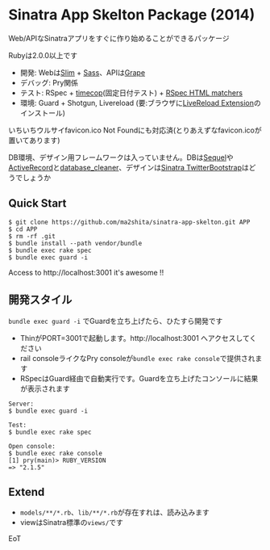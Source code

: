 Sinatra App Skelton Package (2014)
==================================

Web/APIなSinatraアプリをすぐに作り始めることができるパッケージ

Rubyは2.0.0以上です

* 開発: Webは[Slim](http://slim-lang.com/) + [Sass](http://sass-lang.com/)、APIは[Grape](http://intridea.github.io/grape/)
* デバッグ: Pry関係
* テスト: RSpec + [timecop](https://github.com/travisjeffery/timecop)(固定日付テスト) + [RSpec HTML matchers](https://github.com/kucaahbe/rspec-html-matchers)
* 環境: Guard + Shotgun, Livereload (要:ブラウザに[LiveReload Extension](http://feedback.livereload.com/knowledgebase/articles/86242-how-do-i-install-and-use-the-browser-extensions-)のインストール)

いちいちウルサイfavicon.ico Not Foundにも対応済(とりあえずなfavicon.icoが置いてあります)

DB環境、デザイン用フレームワークは入っていません。DBは[Sequel](http://sequel.jeremyevans.net/)や[ActiveRecord](https://github.com/rails/rails/tree/master/activerecord)と[database\_cleaner](https://github.com/DatabaseCleaner/database_cleaner)、デザインは[Sinatra TwitterBootstrap](https://github.com/ma2shita/sinatra-twitter-bootstrap/tree/versioning_feature)はどうでしょうか


Quick Start
-----------

```
$ git clone https://github.com/ma2shita/sinatra-app-skelton.git APP
$ cd APP
$ rm -rf .git
$ bundle install --path vendor/bundle
$ bundle exec rake spec
$ bundle exec guard -i
```

Access to http://localhost:3001 it's awesome !!


開発スタイル
------------

`bundle exec guard -i` でGuardを立ち上げたら、ひたすら開発です

* ThinがPORT=3001で起動します。http://localhost:3001 へアクセスしてください
* rail consoleライクなPry consoleが`bundle exec rake console`で提供されます
* RSpecはGuard経由で自動実行です。Guardを立ち上げたコンソールに結果が表示されます

```
Server:
$ bundle exec guard -i

Test:
$ bundle exec rake spec

Open console:
$ bundle exec rake console
[1] pry(main)> RUBY_VERSION
=> "2.1.5"
```


Extend
------

* `models/**/*.rb`、`lib/**/*.rb`が存在すれは、読み込みます
* viewはSinatra標準の`views/`です

EoT

